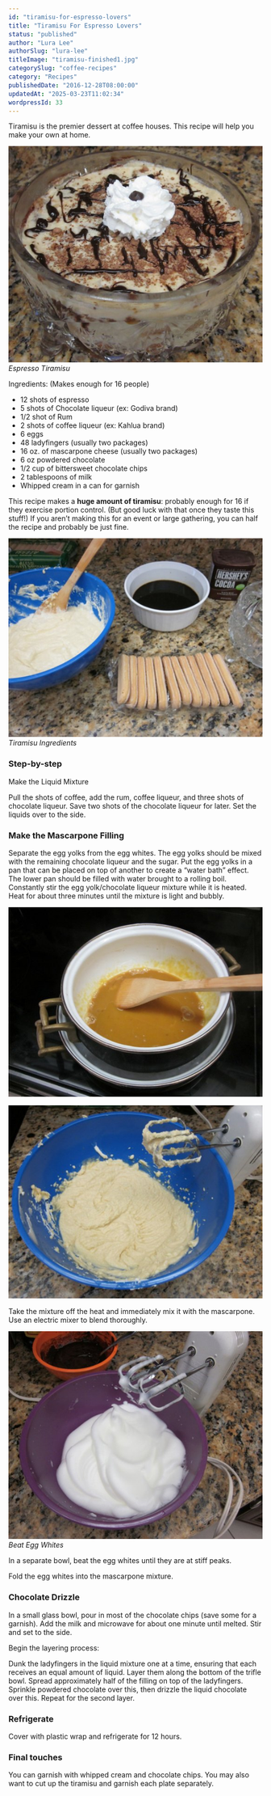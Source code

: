 ```yaml
---
id: "tiramisu-for-espresso-lovers"
title: "Tiramisu For Espresso Lovers"
status: "published"
author: "Lura Lee"
authorSlug: "lura-lee"
titleImage: "tiramisu-finished1.jpg"
categorySlug: "coffee-recipes"
category: "Recipes"
publishedDate: "2016-12-28T08:00:00"
updatedAt: "2025-03-23T11:02:34"
wordpressId: 33
---
```


Tiramisu is the premier dessert at coffee houses. This recipe will help you make your own at home.

![tiramisu finished](tiramisu-finished1.jpg)  
*Espresso Tiramisu*

Ingredients: (Makes enough for 16 people)

-   12 shots of espresso
-   5 shots of Chocolate liqueur (ex: Godiva brand)
-   1/2 shot of Rum
-   2 shots of coffee liqueur (ex: Kahlua brand)
-   6 eggs
-   48 ladyfingers (usually two packages)
-   16 oz. of mascarpone cheese (usually two packages)
-   6 oz powdered chocolate
-   1/2 cup of bittersweet chocolate chips
-   2 tablespoons of milk
-   Whipped cream in a can for garnish

This recipe makes a **huge amount of tiramisu**: probably enough for 16 if they exercise portion control. (But good luck with that once they taste this stuff!) If you aren’t making this for an event or large gathering, you can half the recipe and probably be just fine.

![tiramisu ingredients](tiramisu-ingredients.jpg)  
*Tiramisu Ingredients*

### Step-by-step

Make the Liquid Mixture

Pull the shots of coffee, add the rum, coffee liqueur, and three shots of chocolate liqueur. Save two shots of the chocolate liqueur for later. Set the liquids over to the side.

### Make the Mascarpone Filling

Separate the egg yolks from the egg whites. The egg yolks should be mixed with the remaining chocolate liqueur and the sugar. Put the egg yolks in a pan that can be placed on top of another to create a “water bath” effect. The lower pan should be filled with water brought to a rolling boil. Constantly stir the egg yolk/chocolate liqueur mixture while it is heated. Heat for about three minutes until the mixture is light and bubbly.

![tiramisu stovetop](tiramisu-stovetop.jpg)

![tiramisu mixer](tiramisu-mixer.jpg)

Take the mixture off the heat and immediately mix it with the mascarpone. Use an electric mixer to blend thoroughly.

![tiramisu fluffy](tiramisu-fluffy.jpg)  
*Beat Egg Whites*

In a separate bowl, beat the egg whites until they are at stiff peaks.

Fold the egg whites into the mascarpone mixture.

### Chocolate Drizzle

In a small glass bowl, pour in most of the chocolate chips (save some for a garnish). Add the milk and microwave for about one minute until melted. Stir and set to the side.

Begin the layering process:

Dunk the ladyfingers in the liquid mixture one at a time, ensuring that each receives an equal amount of liquid. Layer them along the bottom of the trifle bowl. Spread approximately half of the filling on top of the ladyfingers. Sprinkle powdered chocolate over this, then drizzle the liquid chocolate over this. Repeat for the second layer.

### Refrigerate

Cover with plastic wrap and refrigerate for 12 hours.

### Final touches

You can garnish with whipped cream and chocolate chips. You may also want to cut up the tiramisu and garnish each plate separately.
